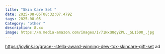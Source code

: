 ```yaml
---
title: "Skin Care Set "
date: 2025-08-05T08:32:07.479Z
tags: 2025-08-05
Category: "other "
description: 8.xx
image: https://m.media-amazon.com/images/I/71NxQ8qyZPL._SL1500_.jpg
---
```

https://joylink.io/grace--stella-award-winning-dew-tox-skincare-gift-set ad